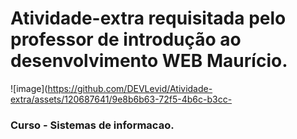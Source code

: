 
# Atividade-extra requisitada pelo professor de introdução ao desenvolvimento WEB Maurício.

![image](https://github.com/DEVLevid/Atividade-extra/assets/120687641/9e8b6b63-72f5-4b6c-b3cc-
### Curso - Sistemas de informacao.

